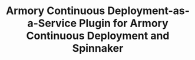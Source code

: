 ---
title: Armory Continuous Deployment-as-a-Service Plugin for Armory Continuous Deployment and Spinnaker
linkTitle: Armory CD-as-a-Service Plugin
manualLinkRelRef: "cd-as-a-service/plugin-spinnaker.md"
exclude_search: true
description: >
  Use this guide to install the Armory CD-as-a-Service plugin for Spinnaker and Armory Continuous Deployment. This enables performing canary and blue/green deployments in a single stage.
---